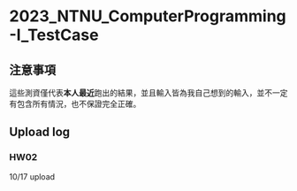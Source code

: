 # 2023_NTNU_ComputerProgramming-I_TestCase

## 注意事項
這些測資僅代表**本人最近**跑出的結果，並且輸入皆為我自己想到的輸入，並不一定有包含所有情況，也不保證完全正確。

## Upload log

### HW02

10/17 upload 